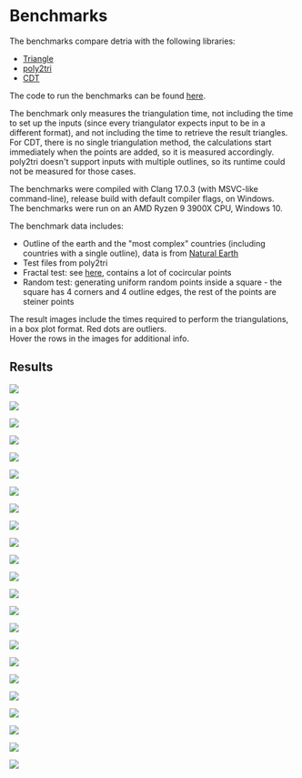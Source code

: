 # Benchmarks
The benchmarks compare detria with the following libraries:
- [Triangle](https://www.cs.cmu.edu/~quake/triangle.html)
- [poly2tri](https://github.com/jhasse/poly2tri)
- [CDT](https://github.com/artem-ogre/CDT)

The code to run the benchmarks can be found [here](src/benchmark).

The benchmark only measures the triangulation time, not including the time to set up the inputs (since every triangulator expects input to be in a different format), and not including the time to retrieve the result triangles.  
For CDT, there is no single triangulation method, the calculations start immediately when the points are added, so it is measured accordingly.  
poly2tri doesn't support inputs with multiple outlines, so its runtime could not be measured for those cases.

The benchmarks were compiled with Clang 17.0.3 (with MSVC-like command-line), release build with default compiler flags, on Windows.  
The benchmarks were run on an AMD Ryzen 9 3900X CPU,  Windows 10.

The benchmark data includes:
- Outline of the earth and the "most complex" countries (including countries with a single outline), data is from [Natural Earth](https://www.naturalearthdata.com/)
- Test files from poly2tri
- Fractal test: see [here](images/fractal.png), contains a lot of cocircular points
- Random test: generating uniform random points inside a square - the square has 4 corners and 4 outline edges, the rest of the points are steiner points

The result images include the times required to perform the triangulations, in a box plot format. Red dots are outliers.  
Hover the rows in the images for additional info.

## Results

![](images/benchmark/ne_10m_land.txt.svg)

![](images/benchmark/United%20States%20of%20America.txt.svg)

![](images/benchmark/Russia.txt.svg)

![](images/benchmark/Antarctica.txt.svg)

![](images/benchmark/Greenland.txt.svg)

![](images/benchmark/Indonesia.txt.svg)

![](images/benchmark/Afghanistan.txt.svg)

![](images/benchmark/Bolivia.txt.svg)

![](images/benchmark/Guinea.txt.svg)

![](images/benchmark/Kyrgyzstan.txt.svg)

![](images/benchmark/Laos.txt.svg)

![](images/benchmark/Poland.txt.svg)

![](images/benchmark/Republic%20of%20the%20Congo.txt.svg)

![](images/benchmark/Zambia.txt.svg)

![](images/benchmark/debug2.dat.svg)

![](images/benchmark/city.dat.svg)

![](images/benchmark/fractal,%204%20depth.svg)

![](images/benchmark/fractal,%206%20depth.svg)

![](images/benchmark/fractal,%208%20depth.svg)

![](images/benchmark/1000%20random%20points.svg)

![](images/benchmark/10000%20random%20points.svg)

![](images/benchmark/100000%20random%20points.svg)

![](images/benchmark/1000000%20random%20points.svg)
